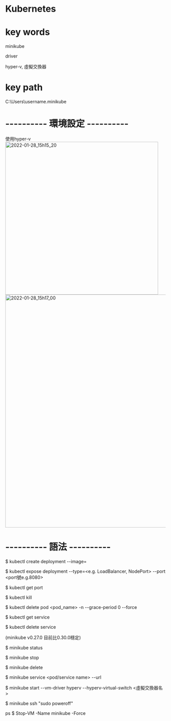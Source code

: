 # Kubernetes


# key words
minikube


driver


hyper-v, 虛擬交換器

# key path
C:\Users\username\.minikube


# ---------- 環境設定 ----------
使用hyper-v
<img width="480" alt="2022-01-28_15h15_20" src="https://user-images.githubusercontent.com/66947341/151503677-9c6747f6-811d-4f93-b5cb-b46fed1ddc68.png">
<img width="732" alt="2022-01-28_15h17_00" src="https://user-images.githubusercontent.com/66947341/151503867-35ecb351-2a49-42a5-a9e0-214494379b83.png">

# ---------- 語法 ----------
$ kubectl create deployment <server name> --image=<image name>
  
  
$ kubectl expose deployment <server name> --type=<e.g. LoadBalancer, NodePort> --port <port號e.g.8080>

  
$ kubectl get port

  
$ kubectl kill

  
$ kubectl delete pod <pod_name> -n <namespace> --grace-period 0 --force

  
$ kubectl get service

  
$ kubectl delete service <service name>
  
(minikube v0.27.0 目前比0.30.0穩定)
  
$ minikube status
  
$ minikube stop
  
$ minikube delete
  
$ minikube service <pod/service name> --url
  
$ minikube start --vm-driver hyperv --hyperv-virtual-switch <虛擬交換器名>
  
$ minikube ssh "sudo poweroff"
  
ps $ Stop-VM -Name minikube -Force
